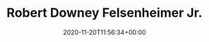 ---
retweeted: false
source: <a href="https://about.twitter.com/products/tweetdeck" rel="nofollow">TweetDeck</a>
entities:
  user_mentions: []
  urls: []
  symbols: []
  media:
  - expanded_url: https://twitter.com/bascht/status/1329755513983299585/photo/1
    indices:
    - '44'
    - '67'
    url: https://t.co/P9CWXY4MbQ
    media_url: http://pbs.twimg.com/media/EnQ9f34XMAMvgaH.png
    id_str: '1329755407766728707'
    id: '1329755407766728707'
    media_url_https: https://pbs.twimg.com/media/EnQ9f34XMAMvgaH.png
    sizes:
      small:
        w: '502'
        h: '469'
        resize: fit
      large:
        w: '502'
        h: '469'
        resize: fit
      medium:
        w: '502'
        h: '469'
        resize: fit
      thumb:
        w: '150'
        h: '150'
        resize: crop
    type: photo
    display_url: pic.twitter.com/P9CWXY4MbQ
  hashtags: []
display_text_range:
- '0'
- '67'
favorite_count: '4'
id_str: '1329755513983299585'
truncated: false
retweet_count: '0'
id: '1329755513983299585'
possibly_sensitive: false
created_at: Fri Nov 20 11:56:34 +0000 2020
favorited: false
full_text: Robert Downey Felsenheimer Jr. ohne Brille.
lang: de
extended_entities:
  media:
  - expanded_url: https://twitter.com/bascht/status/1329755513983299585/photo/1
    indices:
    - '44'
    - '67'
    url: https://t.co/P9CWXY4MbQ
    media_url: http://pbs.twimg.com/media/EnQ9f34XMAMvgaH.png
    id_str: '1329755407766728707'
    id: '1329755407766728707'
    media_url_https: https://pbs.twimg.com/media/EnQ9f34XMAMvgaH.png
    sizes:
      small:
        w: '502'
        h: '469'
        resize: fit
      large:
        w: '502'
        h: '469'
        resize: fit
      medium:
        w: '502'
        h: '469'
        resize: fit
      thumb:
        w: '150'
        h: '150'
        resize: crop
    type: photo
    display_url: pic.twitter.com/P9CWXY4MbQ
tags:
- pesos:twitter
date: '2020-11-20T11:56:34+00:00'
src: https://twitter.com/bascht/status/1329755513983299585
original_url: https://twitter.com/bascht/status/1329755513983299585
type: twitter_tweet
media_url: https://img.bascht.com/twitter/pbs.twimg.com/media/EnQ9f34XMAMvgaH.png
text: Robert Downey Felsenheimer Jr. ohne Brille.
title: 'Robert Downey Felsenheimer Jr. '

---